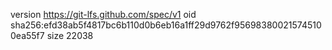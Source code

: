 version https://git-lfs.github.com/spec/v1
oid sha256:efd38ab5f4817bc6b110d0b6eb16a1ff29d9762f956983800215745100ea55f7
size 22038
